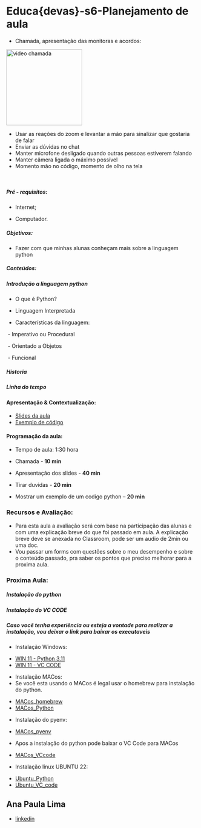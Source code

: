 # Educa{devas}-s6-Planejamento de aula

- Chamada, apresentação das monitoras e acordos:

<img src="https://i.pinimg.com/474x/b4/17/86/b41786b5e7627ed0c678a0ef4a62e9f6.jpg" alt="video chamada" width="200">

* Usar as reações do zoom e levantar a mão para sinalizar que gostaria de falar
* Enviar as dúvidas no chat
* Manter microfone desligado quando outras pessoas estiverem falando
* Manter câmera ligada o máximo possível
* Momento mão no código, momento de olho na tela

<br>

##### Pré - requisitos:

* Internet;

* Computador.

##### Objetivos:

* Fazer com que minhas alunas conheçam mais sobre a linguagem python

##### Conteúdos:

##### Introdução a linguagem python

* O que é Python?

* Linguagem Interpretada

* Características da linguagem:

​            \- Imperativo ou Procedural

​            \- Orientado a Objetos

​            \- Funcional

##### Historia

##### Linha do tempo

#### Apresentação & Contextualização:
- [Slides da aula](https://github.com/anapsantos1/planejamento_de_aula/blob/main/Introdu%C3%A7%C3%A3o%20a%20linguagem%20python.pptx)
- [Exemplo de código](https://github.com/anapsantos1/planejamento_de_aula/blob/main/jogo_da_velha.py)

#### Programação da aula:

* Tempo de aula: 1:30 hora

* Chamada - **10 min**

* Apresentação dos slides - **40 min**

* Tirar duvidas - **20 min**

* Mostrar um exemplo de um codigo python – **20 min**

### Recursos e Avaliação:
* Para esta aula a avaliação será com base na participação das alunas e com uma explicação breve do que foi passado em aula. A explicação breve deve se anexada no Classroom, pode ser um audio de 2min ou uma doc.
* Vou passar um forms com questões sobre o meu desempenho e sobre o conteúdo passado, pra saber os pontos que preciso melhorar para a proxima aula.

### Proxima Aula:
##### Instalação do python
##### Instalação do VC CODE
##### Caso você tenha experiência ou esteja a vontade para realizar a instalação, vou deixar o link para baixar os executaveis
* Instalação Windows:
- [WIN 11 - Python 3.11](https://www.python.org/downloads/)
- [WIN 11 - VC CODE ](https://code.visualstudio.com/download)
* Instalação MACos:
* Se você esta usando o MACos é legal usar o homebrew para instalação do python.
- [MACos_homebrew](https://brew.sh/index_pt-br)
- [MACos_Python](https://python.org.br/instalacao-mac/)
* Instalação do pyenv:
- [MACos_pyenv](https://medium.com/thoughful-shower/how-to-install-python-pyenv-on-macos-e033c4afbba4)
* Apos a instalação do python pode baixar o VC Code para MACos
- [MACos_VCcode](https://formulae.brew.sh/cask/visual-studio-code)
* Instalação linux UBUNTU 22:
- [Ubuntu_Python](https://gist.github.com/luizomf/8623264cbf69cd2619bcdee258628f41)
- [Ubuntu_VC_code](https://itonlineblog.wordpress.com/2020/06/15/guias-it-online-como-instalar-o-vs-code-no-ubuntu/)
   
## Ana Paula Lima 
- [linkedin](https://www.linkedin.com/in/ana-paula-lima-3269214b/)
